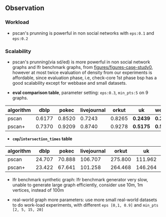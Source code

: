 ## Observation

### Workload    

* pscan's prunning is powerful in non social networks with `eps:0.1` and `eps:0.2` 

### Scalability

* pscan's prunning(via sd/ed) is more powerful in non social network graphs and lfr benchmark graphs, from [figures/figures-case-study0](../figures/figures-case-study0), 
however at most twice evaluation of density from our experiments is affordable, since evaluation phase, i.e, check-core 1st phase bsp has a good scalability 
except for webbase and small datasets.

* **eval comparison table**, parameter setting: `eps:0.3`, `min_pts:5`
 on 9 graphs.

algorithm | dblp | pokec | livejournal | orkut | uk | webbase | twitter | frienster | lfr10m
--- | --- | --- | --- | --- | --- | --- | --- | --- | ---
pscan   | 0.6177 | 0.8520 | 0.7243 | 0.8265	| **0.2439** | **0.2874** | 0.4471 | 0.8566 | **0.5192**
pscan+  | 0.7370 | 0.9209 | 0.8740 | 0.9278 | **0.5175** | **0.5238** | 0.4866 | 0.8764 | **1.0000**

* **`cmp`/`intersection_times` table** 

algorithm | dblp | pokec | livejournal | orkut | uk | webbase | twitter | frienster | lfr10m
--- | --- | --- | --- | --- | --- | --- | --- | --- | ---
pscan | 24.707 | 70.888 | 106.707 | 275.800 | 111.962 | **63.901** | 1841.663 | 385.317 | **22.978**
pscan+ | 23.422 | 67.641 | 101.258 | 264.468 | 146.264 | **88.889** | 1849.282 | 377.788 | **24.199**

* lfr benchmark synthetic graph: lfr benchmark generator very slow, unable to generate large graph efficiently, consider use 10m, 1m vertices, instead of 100m 

* real-world graph more parameters: use more small real-world datasets to do work-load experiments, with different `eps [0,1, 0.9]` and `min_pts [2, 5, 15, 20]`
